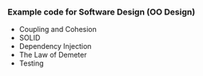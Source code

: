 ### Example code for Software Design (OO Design)

- Coupling and Cohesion
- SOLID
- Dependency Injection
- The Law of Demeter
- Testing
